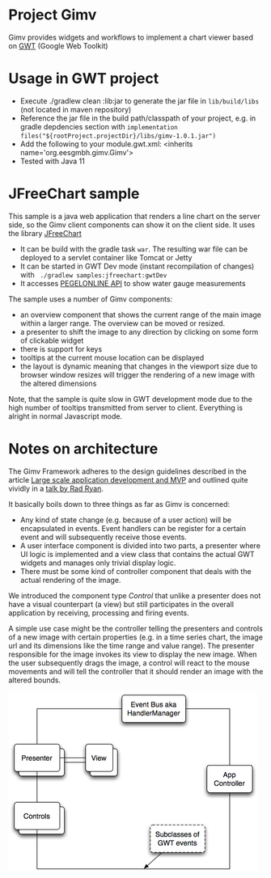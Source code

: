# Project Gimv

Gimv provides widgets and workflows to implement a chart viewer based on [GWT](http://www.gwtproject.org/) (Google Web Toolkit)

# Usage in GWT project

* Execute  ./gradlew clean :lib:jar to generate the jar file in `lib/build/libs` (not located in maven repository)
* Reference the jar file in the build path/classpath of your project, e.g. in gradle depdencies section with `implementation files("${rootProject.projectDir}/libs/gimv-1.0.1.jar")`
* Add the following to your module.gwt.xml: &lt;inherits name='org.eesgmbh.gimv.Gimv'>
* Tested with Java 11

# JFreeChart sample

This sample is a java web application that renders a line chart on the server side, so the Gimv client components
can show it on the client side. It uses the library [JFreeChart](http://www.jfree.org/jfreechart/)

* It can be build with the gradle task `war`. The resulting war file can be deployed to a servlet container like Tomcat or Jetty
* It can be started in GWT Dev mode (instant recompilation of changes) with ` ./gradlew samples:jfreechart:gwtDev`
* It accesses [PEGELONLINE API](https://pegelonline.wsv.de/webservice/guideRestapi) to show water gauge measurements

The sample uses a number of Gimv components:
* an overview component that shows the current range of the main image within a larger range. The overview can be moved or resized.
* a presenter to shift the image to any direction by clicking on some form of clickable widget
* there is support for keys
* tooltips at the current mouse location can be displayed
* the layout is dynamic meaning that changes in the viewport size due to browser window resizes will trigger the rendering of a new image with the altered dimensions

Note, that the sample is quite slow in GWT development mode due to the high number of tooltips transmitted from server to client. Everything is alright in normal Javascript mode.

# Notes on architecture

The Gimv Framework adheres to the design guidelines described in the article
[Large scale application development and MVP](http://www.gwtproject.org/articles/mvp-architecture.html) and outlined quite vividly in a [talk by Rad Ryan](http://www.youtube.com/watch?v=PDuhR18-EdM).

It basically boils down to three things as far as Gimv is concerned:

* Any kind of state change (e.g. because of a user action) will be encapsulated in events. Event handlers can be register for a certain event and will subsequently receive those events.
* A user interface component is divided into two parts, a presenter where UI logic is implemented and a view class that contains the actual GWT widgets and manages only trivial display logic.
* There must be some kind of controller component that deals with the actual rendering of the image.

We introduced the component type _Control_ that unlike a presenter does not have a visual counterpart (a view) but still participates in the overall application by receiving, processing and firing events.

A simple use case might be the controller telling the presenters and controls of a new image with certain properties (e.g. in a time series chart, the image url and its dimensions like the time range and value range). The presenter responsible for the image invokes its view to display the new image.
When the user subsequently drags the image, a control will react to the mouse movements and will tell the controller that it should render an image with the altered bounds.

![Architecture](docs/gimv-architecture-overview.png)